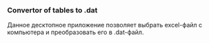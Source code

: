 ### Convertor of tables to .dat

Данное десктопное приложение позволяет выбрать excel-файл с компьютера 
и преобразовать его в .dat-файл.